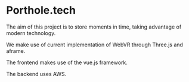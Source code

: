 # Porthole.tech 
The aim of this project is to store moments in time, taking advantage of modern technology.

We make use of current implementation of WebVR through Three.js and aframe.

The frontend makes use of the vue.js framework.

The backend uses AWS.